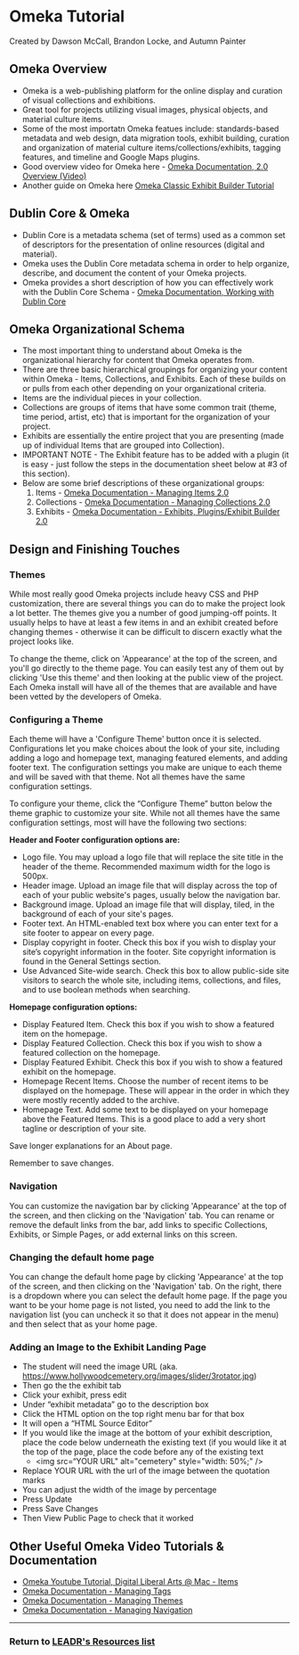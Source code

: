 # Omeka Tutorial
Created by Dawson McCall, Brandon Locke, and Autumn Painter

## Omeka Overview
* Omeka is a web-publishing platform for the online display and curation of visual collections and exhibitions.
* Great tool for projects utilizing visual images, physical objects, and material culture items.
* Some of the most importatn Omeka featues include: standards-based metadata and web design, data migration tools, exhibit building, curation and organization of material culture items/collections/exhibits, tagging features, and timeline and Google Maps plugins.
* Good overview video for Omeka here - [Omeka Documentation, 2.0 Overview (Video)](https://vimeo.com/55973380)
* Another guide on Omeka here [Omeka Classic Exhibit Builder Tutorial](https://omeka.org/classic/docs/Plugins/ExhibitBuilder/)

## Dublin Core & Omeka
* Dublin Core is a metadata schema (set of terms) used as a common set of descriptors for the presentation of online resources (digital and material).
* Omeka uses the Dublin Core metadata schema in order to help organize, describe, and document the content of your Omeka projects.
* Omeka provides a short description of how you can effectively work with the Dublin Core Schema - [Omeka Documentation, Working with Dublin Core](http://omeka.org/codex/Working_with_Dublin_Core)

## Omeka Organizational Schema
* The most important thing to understand about Omeka is the organizational hierarchy for content that Omeka operates from.
* There are three basic hierarchical groupings for organizing your content within Omeka - Items, Collections, and Exhibits. Each of these builds on or pulls from each other depending on your organizational criteria.
* Items are the individual pieces in your collection.
* Collections are groups of items that have some common trait (theme, time period, artist, etc) that is important for the organization of your project.
* Exhibits are essentially the entire project that you are presenting (made up of individual Items that are grouped into Collection).
* IMPORTANT NOTE - The Exhibit feature has to be added with a plugin (it is easy - just follow the steps in the documentation sheet below at #3 of this section).
* Below are some brief descriptions of these organizational groups:
  1. Items - [Omeka Documentation - Managing Items 2.0](http://omeka.org/codex/Managing_Items_2.0)
  2. Collections - [Omeka Documentation - Managing Collections 2.0](http://omeka.org/codex/Managing_Collections_2.0)
  3. Exhibits - [Omeka Documentation - Exhibits, Plugins/Exhibit Builder 2.0](http://omeka.org/codex/Plugins/ExhibitBuilder_2.0)

## Design and Finishing Touches
### Themes
While most really good Omeka projects include heavy CSS and PHP customization, there are several things you can do to make the project look a lot better. The themes give you a number of good jumping-off points. It usually helps to have at least a few items in and an exhibit created before changing themes - otherwise it can be difficult to discern exactly what the project looks like.

To change the theme, click on 'Appearance' at the top of the screen, and you'll go directly to the theme page. You can easily test any of them out by clicking 'Use this theme' and then looking at the public view of the project. Each Omeka install will have all of the themes that are available and have been vetted by the developers of Omeka.

### Configuring a Theme
Each theme will have a 'Configure Theme' button once it is selected. Configurations let you make choices about the look of your site, including adding a logo and homepage text, managing featured elements, and adding footer text. The configuration settings you make are unique to each theme and will be saved with that theme. Not all themes have the same configuration settings.

To configure your theme, click the “Configure Theme” button below the theme graphic to customize your site. While not all themes have the same configuration settings, most will have the following two sections:

**Header and Footer configuration options are:**

* Logo file. You may upload a logo file that will replace the site title in the header of the theme. Recommended maximum width for the logo is 500px.
* Header image. Upload an image file that will display across the top of each of your public website's pages, usually below the navigation bar.
* Background image. Upload an image file that will display, tiled, in the background of each of your site's pages.
* Footer text. An HTML-enabled text box where you can enter text for a site footer to appear on every page.
* Display copyright in footer. Check this box if you wish to display your site’s copyright information in the footer. Site copyright information is found in the General Settings section.
* Use Advanced Site-wide search. Check this box to allow public-side site visitors to search the whole site, including items, collections, and files, and to use boolean methods when searching.

**Homepage configuration options:**

* Display Featured Item. Check this box if you wish to show a featured item on the homepage.
* Display Featured Collection. Check this box if you wish to show a featured collection on the homepage.
* Display Featured Exhibit. Check this box if you wish to show a featured exhibit on the homepage.
* Homepage Recent Items. Choose the number of recent items to be displayed on the homepage. These will appear in the order in which they were mostly recently added to the archive.
* Homepage Text. Add some text to be displayed on your homepage above the Featured Items. This is a good place to add a very short tagline or description of your site.

Save longer explanations for an About page.

Remember to save changes.

### Navigation
You can customize the navigation bar by clicking 'Appearance' at the top of the screen, and then clicking on the 'Navigation' tab. You can rename or remove the default links from the bar, add links to specific Collections, Exhibits, or Simple Pages, or add external links on this screen.

### Changing the default home page
You can change the default home page by clicking 'Appearance' at the top of the screen, and then clicking on the 'Navigation' tab. On the right, there is a dropdown where you can select the default home page. If the page you want to be your home page is not listed, you need to add the link to the navigation list (you can uncheck it so that it does not appear in the menu) and then select that as your home page.

### Adding an Image to the Exhibit Landing Page
* The student will need the image URL (aka. https://www.hollywoodcemetery.org/images/slider/3rotator.jpg)
* Then go the the exhibit tab
* Click your exhibit, press edit
* Under “exhibit metadata” go to the description box
* Click the HTML option on the top right menu bar for that box
* It will open a “HTML Source Editor”
* If you would like the image at the bottom of your exhibit description, place the code below underneath the existing text (if you would  like it at the top of the page, place the code before any of the existing text
  * <img src=“YOUR URL" alt="cemetery" style="width: 50%;" />
* Replace YOUR URL with the url of the image between the quotation marks
* You can adjust the width of the image by percentage
* Press Update
* Press Save Changes
* Then View Public Page to check that it worked


## Other Useful Omeka Video Tutorials & Documentation
- [Omeka Youtube Tutorial, Digital Liberal Arts @ Mac - Items](https://www.youtube.com/watch?v=R9DlnSIYdCU)
- [Omeka Documentation - Managing Tags](http://omeka.org/codex/Managing_Tags_2.0)
- [Omeka Documentation - Managing Themes](http://omeka.org/codex/Managing_Themes_2.0)
- [Omeka Documentation - Managing Navigation](http://omeka.org/codex/Managing_Navigation_2.0)

-----
### Return to [LEADR's Resources list](https://github.com/leadr-msu/Resources)
